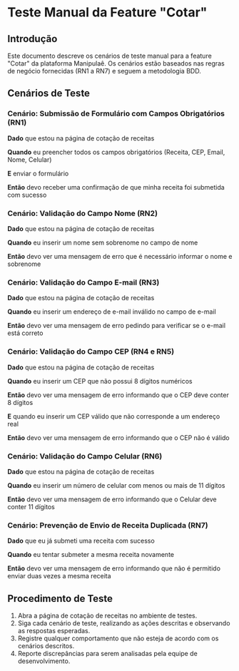 # Teste Manual da Feature "Cotar"

## Introdução

Este documento descreve os cenários de teste manual para a feature "Cotar" da plataforma Manipulaê. Os cenários estão baseados nas regras de negócio fornecidas (RN1 a RN7) e seguem a metodologia BDD.

## Cenários de Teste

### Cenário: Submissão de Formulário com Campos Obrigatórios (RN1)

**Dado** que estou na página de cotação de receitas

**Quando** eu preencher todos os campos obrigatórios (Receita, CEP, Email, Nome, Celular)

**E** enviar o formulário

**Então** devo receber uma confirmação de que minha receita foi submetida com sucesso

### Cenário: Validação do Campo Nome (RN2)

**Dado** que estou na página de cotação de receitas

**Quando** eu inserir um nome sem sobrenome no campo de nome

**Então** devo ver uma mensagem de erro que é necessário informar o nome e sobrenome

### Cenário: Validação do Campo E-mail (RN3)

**Dado** que estou na página de cotação de receitas

**Quando** eu inserir um endereço de e-mail inválido no campo de e-mail

**Então** devo ver uma mensagem de erro pedindo para verificar se o e-mail está correto

### Cenário: Validação do Campo CEP (RN4 e RN5)

**Dado** que estou na página de cotação de receitas

**Quando** eu inserir um CEP que não possui 8 dígitos numéricos

**Então** devo ver uma mensagem de erro informando que o CEP deve conter 8 dígitos

**E** quando eu inserir um CEP válido que não corresponde a um endereço real

**Então** devo ver uma mensagem de erro informando que o CEP não é válido

### Cenário: Validação do Campo Celular (RN6)

**Dado** que estou na página de cotação de receitas

**Quando** eu inserir um número de celular com menos ou mais de 11 dígitos

**Então** devo ver uma mensagem de erro informando que o Celular deve conter 11 dígitos

### Cenário: Prevenção de Envio de Receita Duplicada (RN7)

**Dado** que eu já submeti uma receita com sucesso

**Quando** eu tentar submeter a mesma receita novamente

**Então** devo ver uma mensagem de erro informando que não é permitido enviar duas vezes a mesma receita

## Procedimento de Teste

1. Abra a página de cotação de receitas no ambiente de testes.
2. Siga cada cenário de teste, realizando as ações descritas e observando as respostas esperadas.
3. Registre qualquer comportamento que não esteja de acordo com os cenários descritos.
4. Reporte discrepâncias para serem analisadas pela equipe de desenvolvimento.
